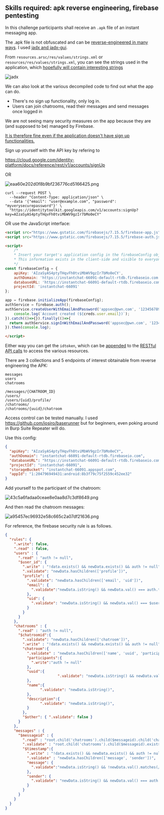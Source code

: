 ## Skills required: apk reverse engineering, firebase pentesting

In this challenge participants shall receive an `.apk` file of an instant messaging app.

The .apk file is not obfuscated and can be [reverse-engineered in many ways](https://book.hacktricks.xyz/mobile-pentesting/android-app-pentesting/apk-decompilers). I used [jadx and jadx-gui](https://github.com/skylot/jadx).

From `resources.arsc/res/values/strings.xml` or `resources/res/values/strings.xml`, you can see the strings used in the application, which [hopefully will contain interesting strings](https://book.hacktricks.xyz/mobile-pentesting/android-app-pentesting#basic-understanding-of-the-application-manifest.xml-strings.xml)

![jadx](../../_resources/edede87694e6e4366f2cb25cc9c05657.png)

We can also look at the various decompiled code to find out what the app can do.

- There's no sign up functionality, only log in.
- Users can join chatrooms, read their messages and send messages once logged in

We are not seeing many security measures on the app because they are (and supposed to be) managed by Firebase.

[It is therefore fine even if the application doesn't have sign up functionalities.](https://appsec-labs.com/portal/firebase-applications-the-untold-attack-surface/)

Sign up yourself with the API key by refering to 

https://cloud.google.com/identity-platform/docs/reference/rest/v1/accounts/signUp

OR

![eaa60e202d0f8b9bf236776cd5166425.png](../../_resources/eaa60e202d0f8b9bf236776cd5166425.png)

```
curl --request POST \
  --header "Content-Type: application/json" \
  --data '{"email": "user@example.com", "password": "myverysecurepassword"}' \
  "https://identitytoolkit.googleapis.com/v1/accounts:signUp?key=AIzaSyAS4ptyTHqvFh0tviMbWV9gzIr7bMo0eCY"
```

OR use the JavaScript interface:

```html
<script src="https://www.gstatic.com/firebasejs/7.15.5/firebase-app.js"></script>
<script src="https://www.gstatic.com/firebasejs/7.15.5/firebase-auth.js"></script>

<script>
    /*
    * Insert your target's application config in the firebaseConfig object below.
    * This information exists in the client-side and visible to everyone.
    */
const firebaseConfig = {
    apiKey: 'AIzaSyAS4ptyTHqvFh0tviMbWV9gzIr7bMo0eCY',
    authDomain: 'https://instantchat-66091-default-rtdb.firebaseio.com',
    databaseURL: 'https://instantchat-66091-default-rtdb.firebaseio.com',
    projectId: 'instantchat-66091'
};

app = firebase.initializeApp(firebaseConfig);
authService = firebase.auth();
authService.createUserWithEmailAndPassword('appsec@pwn.com', '123456789').then( creds => {
    console.log(`Account created (${creds.user.email})`);
}).catch(()=>{}).finally(()=>{
  return authService.signInWithEmailAndPassword('appsec@pwn.com', '123456789')
}).then(console.log);

</script>
```

Either way you can get the `idtoken`, which can be [appended](https://firebase.google.com/docs/database/rest/auth) to the [RESTful API calls](https://firebase.google.com/docs/reference/rest/database) to access the various resources.

There are 3 collections and 5 endpoints of interest obtainable from reverse engineering the APK:

```
messages
users
chatrooms

/messages/{CHATROOM_ID}
/users/
/users/{uid}/profile/
/chatrooms/
/chatrooms/{uuid}/chatroom
```

Access control can be tested manually. I used https://github.com/iosiro/baserunner but for beginners, even poking around in Burp Suite Repeater will do.

Use this config:

```json
{
  "apiKey": "AIzaSyAS4ptyTHqvFh0tviMbWV9gzIr7bMo0eCY",
  "authDomain": "instantchat-66091-default-rtdb.firebaseio.com",
  "databaseURL": "https://instantchat-66091-default-rtdb.firebaseio.com",
  "projectId": "instantchat-66091",
  "storageBucket": "instantchat-66091.appspot.com",
  "appId": "1:204796949431:android:8b3f79c75f2559c452ee32"
}
```

Add yourself to the participant of the chatroom:

![43c5a6fadaa0ceae8e0aa8d7c3df8649.png](../../_resources/43c5a6fadaa0ceae8e0aa8d7c3df8649.png)

And then read the chatroom messages:

![a95457ec96932e58c665c2a07df21636.png](../../_resources/a95457ec96932e58c665c2a07df21636.png)


For reference, the firebase security rule is as follows.

```json
{
  "rules": {
    ".write": false,
    ".read" : false,
    "users" : {
      ".read" : "auth != null",
      "$user_id": {
        ".write" : "!data.exists() && newData.exists() && auth != null",
        ".validate": "newData.hasChildren(['profile'])",
        "profile": {
          ".validate": "newData.hasChildren(['email', 'uid'])",
          "email": {
            ".validate":"newData.isString() && newData.val() === auth.token.email"
          },
          "uid": {
            ".validate": "newData.isString() && newData.val() === $user_id"
          }
        }
      }
    },
    "chatrooms" : {
      ".read" : "auth != null",
      "$chatroomid":{
        ".validate": "newData.hasChildren(['chatroom'])",
        ".write" : "!data.exists() && newData.exists() && auth != null",
        "chatroom":{
          ".validate" : "newData.hasChildren(['name', 'uuid', 'participants', 'description'])",
          "participants":{
            ".write":"auth != null"
          },
          "uuid":{
						".validate": "newData.isString() && newData.val() === $chatroomid &&  newData.val().matches(/^[0-9a-f]{8}-[0-9a-f]{4}-[0-9a-f]{4}-[0-9a-f]{4}-[0-9a-f]{12}$/)",
          },
          "name":{
		        ".validate": "newData.isString()",
          },
          "description":{
		        ".validate": "newData.isString()",
          }
        },
        "$other": { ".validate": false }
      }
    },
    "messages" : {
      "$messageid" : {
        ".read" : "root.child('chatrooms').child($messageid).child('chatroom').child('participants').child(auth.uid).exists()",
        ".validate" : "root.child('chatrooms').child($messageid).exists()",
        "$timestamp":{
          ".write" : "!data.exists() && newData.exists() && auth != null",
          ".validate" : "newData.hasChildren(['message', 'sender'])",
          "message": {
            ".validate":"newData.isString() && !newData.val().matches(/b6actf\\{/)"
          },
          "sender": {
            ".validate": "newData.isString() && newData.val() === auth.token.email"
          }
        }
      }
    }
  }
}
```
